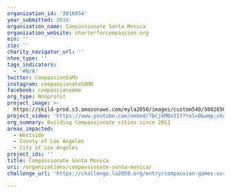 ```yaml
---
organization_id: '2016054'
year_submitted: 2016
organization_name: Compassionate Santa Monica
organization_website: charterforcompassion.org
ein: ''
zip: ''
charity_navigator_url: ''
ntee_type: ''
tags_indicators:
  - '#N/A'
twitter: CompassionSaMo
instagram: compassionateSAMO
facebook: compassionsamo
org_type: Nonprofit
project_image: >-
  https://skild-prod.s3.amazonaws.com/myla2050/images/custom540/5082856955741-team91.png
project_video: 'https://www.youtube.com/embed/7bCjkM0o31Y?rel=0&amp;showinfo=0'
org_summary: Building Compassionate cities since 2013
areas_impacted:
  - Westside
  - County of Los Angeles
  - City of Los Angeles
project_ids: ''
title: Compassionate Santa Monica
uri: /organizations/compassionate-santa-monica/
challenge_url: 'https://challenge.la2050.org/entry/compassion-games-survival-of-the-kindest'

---
```

